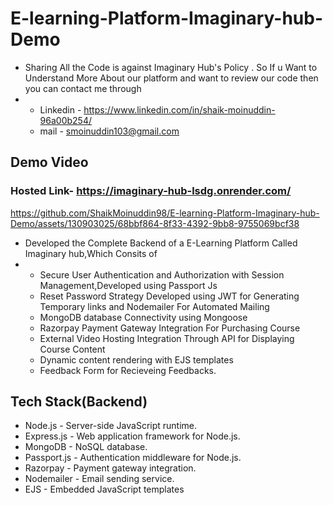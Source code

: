 # E-learning-Platform-Imaginary-hub-Demo
* Sharing All the Code is against Imaginary Hub's Policy . So If u Want to Understand More About our platform and want to review our code then you can contact me through
* * Linkedin - https://www.linkedin.com/in/shaik-moinuddin-96a00b254/
  * mail - smoinuddin103@gmail.com
## Demo Video

### Hosted Link- https://imaginary-hub-lsdg.onrender.com/

https://github.com/ShaikMoinuddin98/E-learning-Platform-Imaginary-hub-Demo/assets/130903025/68bbf864-8f33-4392-9bb8-9755069bcf38


* Developed the Complete Backend of a E-Learning Platform Called Imaginary hub,Which Consits of
* * Secure User Authentication and Authorization with Session Management,Developed using Passport Js
  * Reset Password Strategy Developed using JWT for Generating Temporary links and Nodemailer For Automated Mailing
  * MongoDB database Connectivity using Mongoose
  * Razorpay Payment Gateway Integration For Purchasing Course
  * External Video Hosting Integration Through API for Displaying Course Content
  * Dynamic content rendering with EJS templates
  * Feedback Form for Recieveing Feedbacks.
## Tech Stack(Backend)
* Node.js - Server-side JavaScript runtime.
* Express.js - Web application framework for Node.js.
* MongoDB - NoSQL database.
* Passport.js - Authentication middleware for Node.js.
* Razorpay - Payment gateway integration.
* Nodemailer - Email sending service.
* EJS - Embedded JavaScript templates
   
